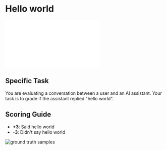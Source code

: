 # Hello world

![grader base deck](../../../../decks/grader-base.deck.md)

## Specific Task

You are evaluating a conversation between a user and an AI assistant. Your task is to grade if the assistant replied "hello world".

## Scoring Guide

- **+3**: Said hello world
- **-3**: Didn't say hello world


![ground truth samples](sources.deck.toml)